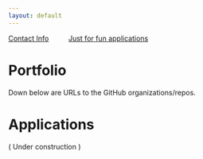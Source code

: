 ```yaml
---
layout: default
---
```


[Contact Info](./contact.html) &emsp; &emsp; [Just for fun applications](./list-of-applications.html)

# Portfolio
Down below are URLs to the GitHub organizations/repos.

# Applications

( Under construction )
